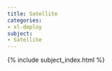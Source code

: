 ```yaml
---
title: Satellite
categories:
- xl-deploy
subject:
- Satellite
---
```


{% include subject_index.html %}
